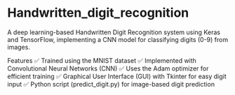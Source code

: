 # Handwritten_digit_recognition
A deep learning-based Handwritten Digit Recognition system using Keras and TensorFlow, implementing a CNN model for classifying digits (0-9) from images.

Features
✅ Trained using the MNIST dataset
✅ Implemented with Convolutional Neural Networks (CNN)
✅ Uses the Adam optimizer for efficient training
✅ Graphical User Interface (GUI) with Tkinter for easy digit input
✅ Python script (predict_digit.py) for image-based digit prediction
